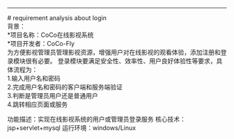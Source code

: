 <hr/>
# requirement analysis about login
<br/>
背景：<br/>
*项目名称：CoCo在线影视系统 <br/>
*项目开发者：CoCo-Fly   <br/>
为方便影视管理员管理影视资源，增强用户对在线影视的观看体验，添加注册和登录模块很有必要。
登录模块要满足安全性、效率性、用户良好体验性等要求，具体流程为：<br/>
1.输入用户名和密码<br/>
2.完成用户名和密码的客户端和服务端验证<br/>
3.判断是管理员用户还是普通用户<br/>
4.跳转相应页面或服务<br/>

功能描述：实现在线影视系统的用户或管理员登录服务
核心技术：jsp+servlet+mysql
运行环境：windows/Linux  


